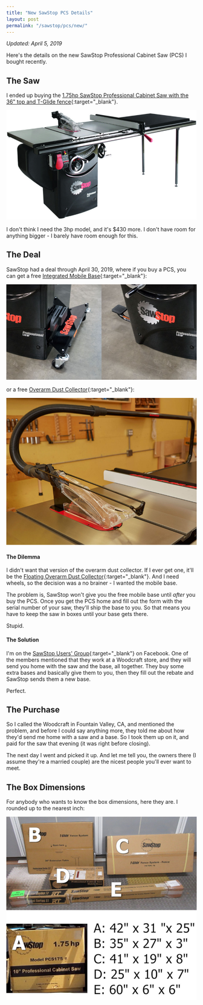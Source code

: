 ```yaml
---
title: "New SawStop PCS Details"
layout: post
permalink: "/sawstop/pcs/new/"
---
```

*Updated: April 5, 2019*

Here's the details on the new SawStop Professional Cabinet Saw (PCS) I bought recently.

## The Saw

I ended up buying the [1.75hp SawStop Professional Cabinet Saw with the 36" top and T-Glide fence](https://www.woodcraft.com/products/sawstop-1-75-hp-professional-cabinet-saw-with-36-professional-t-glide-fence-system-pcs175-tgp236){:target="_blank"}.

![](/assets/images-posts/2019-03-24-01.jpg)

I don't think I need the 3hp model, and it's $430 more. I don't have room for anything bigger - I barely have room enough for this.

## The Deal

SawStop had a deal through April 30, 2019, where if you buy a PCS, you can get a free [Integrated Mobile Base](https://www.sawstop.com/table-saws/by-model/professional-cabinet-saw-mobilty){:target="_blank"}:

![](/assets/images-posts/2019-03-24-02.jpg)

or a free [Overarm Dust Collector](https://www.sawstop.com/table-saws/by-model/overarm-dust-collection){:target="_blank"}:

![](/assets/images-posts/2019-03-24-03.jpg)

#### The Dilemma

I didn't want that version of the overarm dust collector. If I ever get one, it'll be the [Floating Overarm Dust Collector](https://www.sawstop.com/table-saws/by-model/floating-overarm-dust-collection-guard){:target="_blank"}. And I need wheels, so the decision was a no brainer - I wanted the mobile base.

The problem is, SawStop won't give you the free mobile base until *after* you buy the PCS. Once you get the PCS home and fill out the form with the serial number of your saw, they'll ship the base to you. So that means you have to keep the saw in boxes until your base gets there.

Stupid.

#### The Solution

I'm on the [SawStop Users' Group](https://www.facebook.com/groups/sawstopusersgroup/){:target="_blank"} on Facebook. One of the members mentioned that they work at a Woodcraft store, and they will send you home with the saw and the base, all together. They buy some extra bases and basically give them to you, then they fill out the rebate and SawStop sends them a new base.

Perfect.

## The Purchase

So I called the Woodcraft in Fountain Valley, CA, and mentioned the problem, and before I could say anything more, they told me about how they'd send me home with a saw and a base. So I took them up on it, and paid for the saw that evening (it was right before closing).

The next day I went and picked it up. And let me tell you, the owners there (I assume they're a married couple) are the nicest people you'll ever want to meet.

## The Box Dimensions

For anybody who wants to know the box dimensions, here they are. I rounded up to the nearest inch:

![](/assets/images-posts/2019-03-24-05.jpg)
